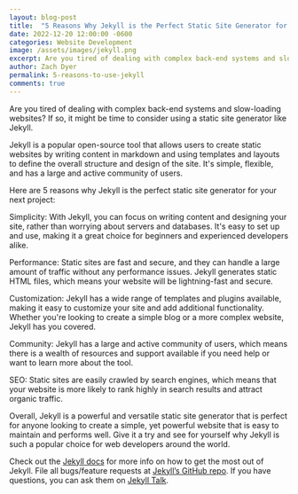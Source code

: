 ```yaml
---
layout: blog-post
title:  "5 Reasons Why Jekyll is the Perfect Static Site Generator for Your Next Project"
date: 2022-12-20 12:00:00 -0600
categories: Website Development
image: /assets/images/jekyll.png
excerpt: Are you tired of dealing with complex back-end systems and slow-loading websites? If so, it might be time to consider using a static site generator like Jekyll.
author: Zach Dyer
permalink: 5-reasons-to-use-jekyll
comments: true
---
```

Are you tired of dealing with complex back-end systems and slow-loading websites? If so, it might be time to consider using a static site generator like Jekyll.

Jekyll is a popular open-source tool that allows users to create static websites by writing content in markdown and using templates and layouts to define the overall structure and design of the site. It's simple, flexible, and has a large and active community of users.

Here are 5 reasons why Jekyll is the perfect static site generator for your next project:

Simplicity: With Jekyll, you can focus on writing content and designing your site, rather than worrying about servers and databases. It's easy to set up and use, making it a great choice for beginners and experienced developers alike.

Performance: Static sites are fast and secure, and they can handle a large amount of traffic without any performance issues. Jekyll generates static HTML files, which means your website will be lightning-fast and secure.

Customization: Jekyll has a wide range of templates and plugins available, making it easy to customize your site and add additional functionality. Whether you're looking to create a simple blog or a more complex website, Jekyll has you covered.

Community: Jekyll has a large and active community of users, which means there is a wealth of resources and support available if you need help or want to learn more about the tool.

SEO: Static sites are easily crawled by search engines, which means that your website is more likely to rank highly in search results and attract organic traffic.

Overall, Jekyll is a powerful and versatile static site generator that is perfect for anyone looking to create a simple, yet powerful website that is easy to maintain and performs well. Give it a try and see for yourself why Jekyll is such a popular choice for web developers around the world.

Check out the [Jekyll docs][jekyll-docs] for more info on how to get the most out of Jekyll. File all bugs/feature requests at [Jekyll’s GitHub repo][jekyll-gh]. If you have questions, you can ask them on [Jekyll Talk][jekyll-talk].

[jekyll-docs]: https://jekyllrb.com/docs/home
[jekyll-gh]:   https://github.com/jekyll/jekyll
[jekyll-talk]: https://talk.jekyllrb.com/
